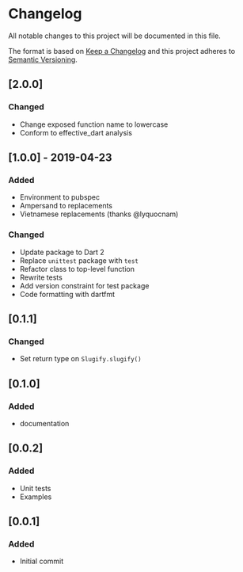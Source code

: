 # Changelog
All notable changes to this project will be documented in this file.

The format is based on [Keep a Changelog](http://keepachangelog.com/en/1.0.0/)
and this project adheres to [Semantic Versioning](http://semver.org/spec/v2.0.0.html).

## [2.0.0]
### Changed
- Change exposed function name to lowercase
- Conform to effective_dart analysis

## [1.0.0] - 2019-04-23
### Added
- Environment to pubspec
- Ampersand to replacements
- Vietnamese replacements (thanks @lyquocnam)

### Changed
- Update package to Dart 2
- Replace `unittest` package with `test`
- Refactor class to top-level function
- Rewrite tests
- Add version constraint for test package
- Code formatting with dartfmt

## [0.1.1]
### Changed
- Set return type on `Slugify.slugify()`

## [0.1.0]
### Added
- documentation

## [0.0.2]
### Added
- Unit tests
- Examples

## [0.0.1]
### Added
- Initial commit
